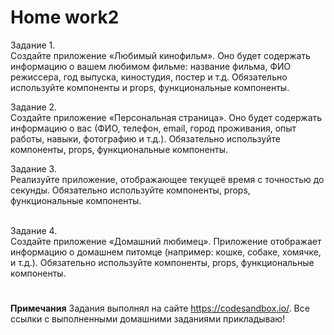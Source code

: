 # <b>Home work2</b>

Задание 1.<br>
Создайте приложение «Любимый кинофильм». Оно будет содержать информацию о вашем любимом фильме: название фильма, ФИО режиссера, год выпуска, киностудия, постер и т.д. Обязательно используйте компоненты и props, функциональные компоненты.

Задание 2.<br>
Создайте приложение «Персональная страница». Оно будет содержать информацию о вас (ФИО, телефон, email, город проживания, опыт работы, навыки, фотографию и т.д.). Обязательно используйте компоненты, props, функциональные компоненты.

Задание 3.<br>
Реализуйте приложение, отображающее текущеё время с точностью до секунды. Обязательно используйте компоненты, props, функциональные компоненты.

<br>Задание 4.<br>
Создайте приложение «Домашний любимец». Приложение отображает информацию о домашнем питомце (например: кошке, собаке, хомячке, и т.д.). Обязательно используйте компоненты, props, функциональные компоненты.

#

<b>Примечания</b>
Задания выполнял на сайте https://codesandbox.io/. Все ссылки с выполненными домашними заданиями прикладываю!
